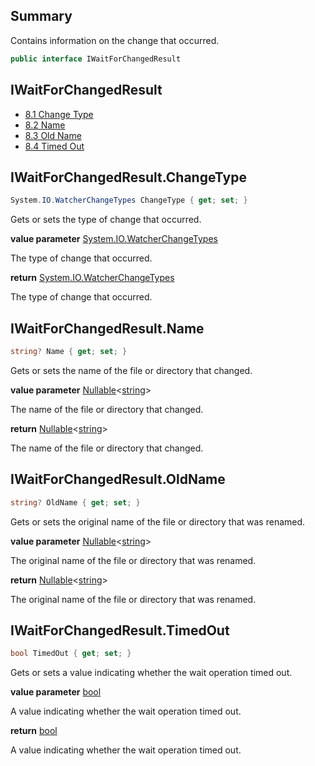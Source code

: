 ﻿<!--bl
(filemeta
    (title "Wait For Changed Result"))
/bl-->

## Summary

Contains information on the change that occurred.

```csharp
public interface IWaitForChangedResult
```

## IWaitForChangedResult

- [8.1 Change Type](#user-content-iwaitforchangedresultchangetype)
- [8.2 Name](#user-content-iwaitforchangedresultname)
- [8.3 Old Name](#user-content-iwaitforchangedresultoldname)
- [8.4 Timed Out](#user-content-iwaitforchangedresulttimedout)

## IWaitForChangedResult.ChangeType

```csharp
System.IO.WatcherChangeTypes ChangeType { get; set; }
```

Gets or sets the type of change that occurred.

**value parameter** [System.IO.WatcherChangeTypes](https://docs.microsoft.com/en-us/dotnet/api/system.io.watcherchangetypes?view=net-6.0)

The type of change that occurred.

**return** [System.IO.WatcherChangeTypes](https://docs.microsoft.com/en-us/dotnet/api/system.io.watcherchangetypes?view=net-6.0)

The type of change that occurred.

## IWaitForChangedResult.Name

```csharp
string? Name { get; set; }
```

Gets or sets the name of the file or directory that changed.

**value parameter** [Nullable](https://docs.microsoft.com/en-us/dotnet/api/system.nullable-1?view=net-6.0)\<[string](https://docs.microsoft.com/en-us/dotnet/api/system.string?view=net-6.0)\>

The name of the file or directory that changed.

**return** [Nullable](https://docs.microsoft.com/en-us/dotnet/api/system.nullable-1?view=net-6.0)\<[string](https://docs.microsoft.com/en-us/dotnet/api/system.string?view=net-6.0)\>

The name of the file or directory that changed.

## IWaitForChangedResult.OldName

```csharp
string? OldName { get; set; }
```

Gets or sets the original name of the file or directory that was renamed.

**value parameter** [Nullable](https://docs.microsoft.com/en-us/dotnet/api/system.nullable-1?view=net-6.0)\<[string](https://docs.microsoft.com/en-us/dotnet/api/system.string?view=net-6.0)\>

The original name of the file or directory that was renamed.

**return** [Nullable](https://docs.microsoft.com/en-us/dotnet/api/system.nullable-1?view=net-6.0)\<[string](https://docs.microsoft.com/en-us/dotnet/api/system.string?view=net-6.0)\>

The original name of the file or directory that was renamed.

## IWaitForChangedResult.TimedOut

```csharp
bool TimedOut { get; set; }
```

Gets or sets a value indicating whether the wait operation timed out.


**value parameter** [bool](https://docs.microsoft.com/en-us/dotnet/api/system.boolean?view=net-6.0)

A value indicating whether the wait operation timed out.

**return** [bool](https://docs.microsoft.com/en-us/dotnet/api/system.boolean?view=net-6.0)

A value indicating whether the wait operation timed out.

